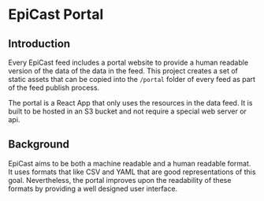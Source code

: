 # EpiCast Portal

## Introduction

Every EpiCast feed includes a portal website to provide a human readable version of the data of the data in the feed. This project creates a set of static assets that can be copied into the `/portal` folder of every feed as part of the feed publish process.

The portal is a React App that only uses the resources in the data feed. It is built to be hosted in an S3 bucket and not require a special web server or api.

## Background

EpiCast aims to be both a machine readable and a human readable format. It uses formats that like CSV and YAML that are good representations of this goal. Nevertheless, the portal improves upon the readability of these formats by providing a well designed user interface. 
